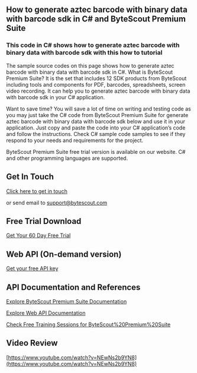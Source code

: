 ## How to generate aztec barcode with binary data with barcode sdk in C# and ByteScout Premium Suite

### This code in C# shows how to generate aztec barcode with binary data with barcode sdk with this how to tutorial

The sample source codes on this page shows how to generate aztec barcode with binary data with barcode sdk in C#. What is ByteScout Premium Suite? It is the set that includes 12 SDK products from ByteScout including tools and components for PDF, barcodes, spreadsheets, screen video recording. It can help you to generate aztec barcode with binary data with barcode sdk in your C# application.

Want to save time? You will save a lot of time on writing and testing code as you may just take the C# code from ByteScout Premium Suite for generate aztec barcode with binary data with barcode sdk below and use it in your application. Just copy and paste the code into your C# application’s code and follow the instructions. Check C# sample code samples to see if they respond to your needs and requirements for the project.

ByteScout Premium Suite free trial version is available on our website. C# and other programming languages are supported.

## Get In Touch

[Click here to get in touch](https://bytescout.zendesk.com/hc/en-us/requests/new?subject=ByteScout%20Premium%20Suite%20Question)

or send email to [support@bytescout.com](mailto:support@bytescout.com?subject=ByteScout%20Premium%20Suite%20Question) 

## Free Trial Download

[Get Your 60 Day Free Trial](https://bytescout.com/download/web-installer?utm_source=github-readme)

## Web API (On-demand version)

[Get your free API key](https://pdf.co/documentation/api?utm_source=github-readme)

## API Documentation and References

[Explore ByteScout Premium Suite Documentation](https://bytescout.com/documentation/index.html?utm_source=github-readme)

[Explore Web API Documentation](https://pdf.co/documentation/api?utm_source=github-readme)

[Check Free Training Sessions for ByteScout%20Premium%20Suite](https://academy.bytescout.com/)

## Video Review

[https://www.youtube.com/watch?v=NEwNs2b9YN8](https://www.youtube.com/watch?v=NEwNs2b9YN8)